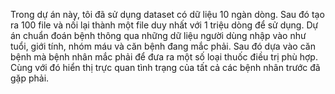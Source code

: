 Trong dự án này, tôi đã sử dụng dataset có dữ liệu 10 ngàn dòng. Sau đó tạo ra 100 file và nối lại thành một file duy nhất với 1 triệu dòng để sử dụng. Dự án chuẩn đoán bệnh thông qua những dữ liệu người dùng nhập vào như tuổi, giới tính, nhóm máu và căn bệnh đang mắc phải. Sau đó dựa vào căn bệnh mà bệnh nhân mắc phải để đưa ra một số loại thuốc điều trị phù hợp. Cùng với đó hiển thị trực quan tình trạng của tất cả các bệnh nhân trước đã gặp phải.
